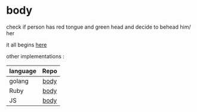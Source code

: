 # body
check if person has red tongue and green head and decide to behead him/ her 

it all begins [here](https://twitter.com/mamal72/status/820339540040753152)

other implementations :


| language      | Repo             |
| ------------- |:-------------:   |
| golang        | [body](https://github.com/arastu/body/)    |
| Ruby          | [body](https://github.com/prp-e/body)    |
| JS            | [body](https://github.com/mamal72/body)   |





